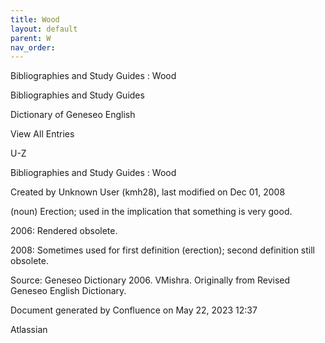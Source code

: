 ```yaml
---
title: Wood
layout: default
parent: W
nav_order:
---
```


Bibliographies and Study Guides : Wood

Bibliographies and Study Guides

Dictionary of Geneseo English

View All Entries

U-Z

Bibliographies and Study Guides : Wood

Created by  Unknown User (kmh28), last modified on Dec 01, 2008

(noun) Erection; used in the implication that something is very good.

2006: Rendered obsolete.

2008: Sometimes used for first definition (erection); second definition still obsolete.

Source: Geneseo Dictionary 2006. VMishra. Originally from Revised Geneseo English Dictionary.

Document generated by Confluence on May 22, 2023 12:37

Atlassian
